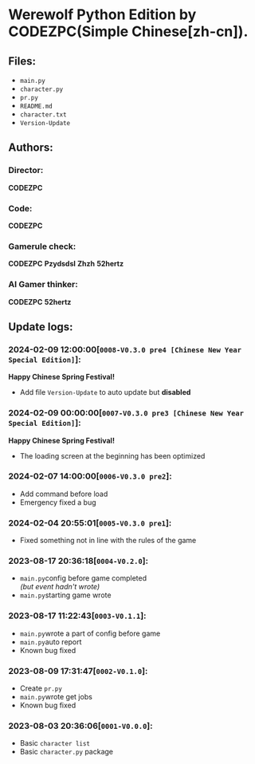 # Werewolf Python Edition by CODEZPC(**Simple Chinese[zh-cn]**).  

## Files:  
- `main.py`  
- `character.py`  
- `pr.py`  
- `README.md`  
- `character.txt`  
- `Version-Update`

## Authors:  

### Director:  

**CODEZPC**  

### Code:  

**CODEZPC**  

### Gamerule check:  

**CODEZPC** **Pzydsdsl** **Zhzh** **52hertz**  

### AI Gamer thinker:  

**CODEZPC** **52hertz**  

## Update logs:  

### 2024-02-09 12:00:00[`0008-V0.3.0 pre4 [Chinese New Year Special Edition]`]:  
**Happy Chinese Spring Festival!**  
- Add file `Version-Update` to auto update but **disabled**

### 2024-02-09 00:00:00[`0007-V0.3.0 pre3 [Chinese New Year Special Edition]`]:  
**Happy Chinese Spring Festival!**  
- The loading screen at the beginning has been optimized  

### 2024-02-07 14:00:00[`0006-V0.3.0 pre2`]:
- Add command before load
- Emergency fixed a bug

### 2024-02-04 20:55:01[`0005-V0.3.0 pre1`]:  
- Fixed something not in line with the rules of the game  

### 2023-08-17 20:36:18[`0004-V0.2.0`]:  
- ` main.py `config before game completed  
*(but event hadn't wrote)*  
- ` main.py `starting game wrote  

### 2023-08-17 11:22:43[`0003-V0.1.1`]:  
- ` main.py `wrote a part of config before game  
- ` main.py `auto report  
- Known bug fixed

### 2023-08-09 17:31:47[`0002-V0.1.0`]:  
- Create  ` pr.py `  
- ` main.py `wrote get jobs  
- Known bug fixed

### 2023-08-03 20:36:06[`0001-V0.0.0`]:  
- Basic ` character list `  
- Basic ` character.py ` package  
